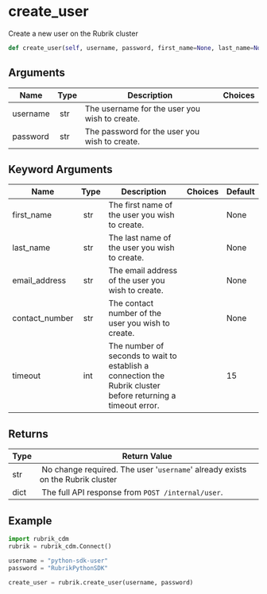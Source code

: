 # create_user

Create a new user on the Rubrik cluster

```py
def create_user(self, username, password, first_name=None, last_name=None, email_address=None, contact_number=None, timeout=15):
```

## Arguments

| Name        | Type | Description                                                                 | Choices |
|-------------|------|-----------------------------------------------------------------------------|---------|
| username  | str | The username for the user you wish to create. |  |
| password  | str | The password for the user you wish to create. |  |

## Keyword Arguments

| Name        | Type | Description                                                                 | Choices | Default |
|-------------|------|-----------------------------------------------------------------------------|---------|---------|
| first_name  | str | The first name of the user you wish to create.  |  | None |
| last_name  | str | The last name of the user you wish to create.  |  | None |
| email_address  | str | The email address of the user you wish to create.  |  | None |
| contact_number  | str | The contact number of the user you wish to create.  |  | None |
| timeout  | int | The number of seconds to wait to establish a connection the Rubrik cluster before returning a timeout error.  |  | 15 |

## Returns

| Type | Return Value                                                                                  |
|------|-----------------------------------------------------------------------------------------------|
| str | No change required. The user '`username`' already exists on the Rubrik cluster |
| dict | The full API response from `POST /internal/user`. |



## Example

```py
import rubrik_cdm
rubrik = rubrik_cdm.Connect()

username = "python-sdk-user"
password = "RubrikPythonSDK"

create_user = rubrik.create_user(username, password)

```
